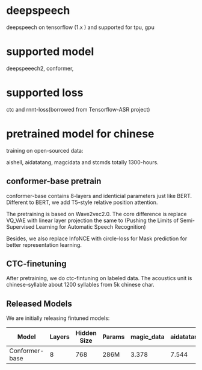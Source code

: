 # deepspeech
deepspeech on tensorflow (1.x ) and supported for tpu, gpu

# supported model
deepspeeech2, conformer, 

# supported loss
ctc and rnnt-loss(borrowed from Tensorflow-ASR project)

# pretrained model for chinese
training on open-sourced data:

aishell, aidatatang, magcidata and stcmds totally 1300-hours.

## conformer-base pretrain
conformer-base contains 8-layers and identicial parameters just like BERT.
Different to BERT, we add T5-style relative position attention.

The pretraining is based on Wave2vec2.0. The core difference is replace VQ_VAE with linear layer projection the same to (Pushing the Limits of Semi-Supervised Learning for Automatic Speech Recognition)

Besides, we also replace InfoNCE with circle-loss for Mask prediction for better representation learning.

## CTC-finetuning
After pretraining, we do ctc-fintuning on labeled data. The acoustics unit is chinese-syllable about 1200 syllables from 5k chinese char.

## Released Models
We are initially releasing fintuned models:

| Model | Layers | Hidden Size | Params | magic_data| aidatatang| thchs_30 | Download |
| --- | --- | --- | --- | ---  | --- |---  | --- |
| Conformer-base | 8 | 768 | 286M | 3.378| 7.544| 11.997  | [link](https://drive.google.com/file/d/1B_suFqxt2pWgzFeRb_CwEv-YtmWVioVW/view?usp=sharing) |


